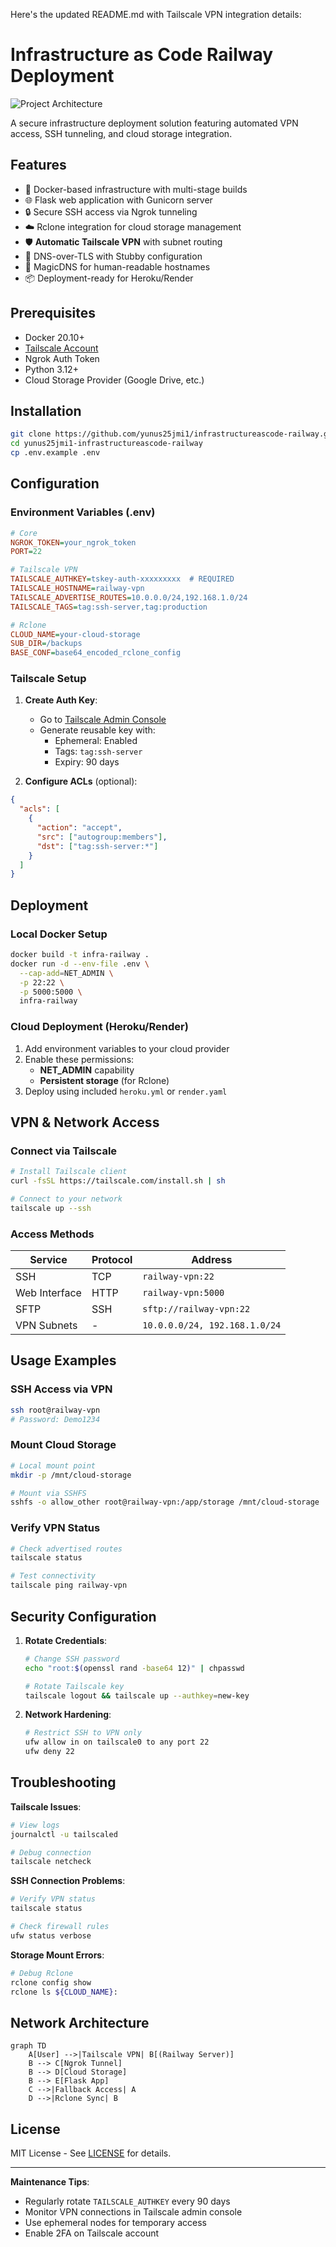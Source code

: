 Here's the updated README.md with Tailscale VPN integration details:

# Infrastructure as Code Railway Deployment

![Project Architecture](/assets/mermaid-diagram-2025-01-24-220128.png)

A secure infrastructure deployment solution featuring automated VPN access, SSH tunneling, and cloud storage integration.

## Features

- 🐳 Docker-based infrastructure with multi-stage builds
- 🌐 Flask web application with Gunicorn server
- 🔒 Secure SSH access via Ngrok tunneling
- ☁️ Rclone integration for cloud storage management
- 🛡️ **Automatic Tailscale VPN** with subnet routing
- 📡 DNS-over-TLS with Stubby configuration
- 🔑 MagicDNS for human-readable hostnames
- 📦 Deployment-ready for Heroku/Render

## Prerequisites

- Docker 20.10+
- [Tailscale Account](https://tailscale.com)
- Ngrok Auth Token
- Python 3.12+
- Cloud Storage Provider (Google Drive, etc.)

## Installation

```bash
git clone https://github.com/yunus25jmi1/infrastructureascode-railway.git
cd yunus25jmi1-infrastructureascode-railway
cp .env.example .env
```

## Configuration

### Environment Variables (.env)
```ini
# Core
NGROK_TOKEN=your_ngrok_token
PORT=22

# Tailscale VPN
TAILSCALE_AUTHKEY=tskey-auth-xxxxxxxxx  # REQUIRED
TAILSCALE_HOSTNAME=railway-vpn
TAILSCALE_ADVERTISE_ROUTES=10.0.0.0/24,192.168.1.0/24
TAILSCALE_TAGS=tag:ssh-server,tag:production

# Rclone
CLOUD_NAME=your-cloud-storage
SUB_DIR=/backups
BASE_CONF=base64_encoded_rclone_config
```

### Tailscale Setup
1. **Create Auth Key**:
   - Go to [Tailscale Admin Console](https://login.tailscale.com/admin/settings/keys)
   - Generate reusable key with:
     - Ephemeral: Enabled
     - Tags: `tag:ssh-server`
     - Expiry: 90 days

2. **Configure ACLs** (optional):
```json
{
  "acls": [
    {
      "action": "accept",
      "src": ["autogroup:members"],
      "dst": ["tag:ssh-server:*"]
    }
  ]
}
```

## Deployment

### Local Docker Setup
```bash
docker build -t infra-railway .
docker run -d --env-file .env \
  --cap-add=NET_ADMIN \
  -p 22:22 \
  -p 5000:5000 \
  infra-railway
```

### Cloud Deployment (Heroku/Render)
1. Add environment variables to your cloud provider
2. Enable these permissions:
   - **NET_ADMIN** capability
   - **Persistent storage** (for Rclone)
3. Deploy using included `heroku.yml` or `render.yaml`

## VPN & Network Access

### Connect via Tailscale
```bash
# Install Tailscale client
curl -fsSL https://tailscale.com/install.sh | sh

# Connect to your network
tailscale up --ssh
```

### Access Methods
| Service       | Protocol | Address                    |
|---------------|----------|----------------------------|
| SSH           | TCP      | `railway-vpn:22`           |
| Web Interface | HTTP     | `railway-vpn:5000`         |
| SFTP          | SSH      | `sftp://railway-vpn:22`    |
| VPN Subnets   | -        | `10.0.0.0/24, 192.168.1.0/24` |

## Usage Examples

### SSH Access via VPN
```bash
ssh root@railway-vpn
# Password: Demo1234
```

### Mount Cloud Storage
```bash
# Local mount point
mkdir -p /mnt/cloud-storage

# Mount via SSHFS
sshfs -o allow_other root@railway-vpn:/app/storage /mnt/cloud-storage
```

### Verify VPN Status
```bash
# Check advertised routes
tailscale status

# Test connectivity
tailscale ping railway-vpn
```

## Security Configuration

1. **Rotate Credentials**:
   ```bash
   # Change SSH password
   echo "root:$(openssl rand -base64 12)" | chpasswd

   # Rotate Tailscale key
   tailscale logout && tailscale up --authkey=new-key
   ```

2. **Network Hardening**:
   ```bash
   # Restrict SSH to VPN only
   ufw allow in on tailscale0 to any port 22
   ufw deny 22
   ```

## Troubleshooting

**Tailscale Issues**:
```bash
# View logs
journalctl -u tailscaled

# Debug connection
tailscale netcheck
```

**SSH Connection Problems**:
```bash
# Verify VPN status
tailscale status

# Check firewall rules
ufw status verbose
```

**Storage Mount Errors**:
```bash
# Debug Rclone
rclone config show
rclone ls ${CLOUD_NAME}:
```

## Network Architecture

```mermaid
graph TD
    A[User] -->|Tailscale VPN| B[(Railway Server)]
    B --> C[Ngrok Tunnel]
    B --> D[Cloud Storage]
    B --> E[Flask App]
    C -->|Fallback Access| A
    D -->|Rclone Sync| B
```

## License

MIT License - See [LICENSE](LICENSE) for details.

---

**Maintenance Tips**:
- Regularly rotate `TAILSCALE_AUTHKEY` every 90 days
- Monitor VPN connections in Tailscale admin console
- Use ephemeral nodes for temporary access
- Enable 2FA on Tailscale account